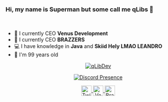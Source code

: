 ### Hi, my name is Superman but some call me qLibs 👋

<br />

- 💼 I currently CEO **Venus Development**
- 💼 I currently CEO **BRAZZERS**
- 💻 I have knowledge in **Java** and **Skiid Hely LMAO LEANDRO**
- 🎉 I'm 99 years old

<p align="center">
  <a href="https://github.com/qLibDev">
    <img align="center" src="https://github-readme-stats.vercel.app/api?username=risasdev&show_icons=true&theme=radical&count_private=true&locale=en" alt="qLibDev"/>
  </a>
</p>

<p align="center">
  <a href="https://discord.com/users/901650673597317120" target="_blank" rel="nofollow">
    <img align="center" src="https://lanyard-profile-readme.vercel.app/api/901650673597317120?&animated=true&borderRadius=30px&idleMessage=Nothing..." alt="Discord Presence">
  </a>
</p>

<p align="center">
  <a href="https://twitter.com/qLibs_">
    <img align="center" alt="Twitter" width="28px" src="https://raw.githubusercontent.com/anuraghazra/anuraghazra/master/assets/twitter.svg" />
  </a>
  <a href="https://discord.venusdevelopment.ga/">
    <img align="center" alt="Venus Development Discord" width="28px" src="https://raw.githubusercontent.com/anuraghazra/anuraghazra/master/assets/discord-round.svg" />
  </a>
  <a href="https://discord.brazzers.com/">
    <img align="center" alt="Brazzers Discord" width="28px" src="https://raw.githubusercontent.com/anuraghazra/anuraghazra/master/assets/discord-round.svg" />
  </a>
</p>
